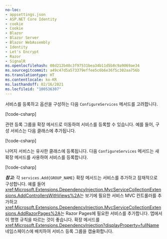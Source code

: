 ```yaml
---
no-loc:
- appsettings.json
- ASP.NET Core Identity
- cookie
- Cookie
- Blazor
- Blazor Server
- Blazor WebAssembly
- Identity
- Let's Encrypt
- Razor
- SignalR
ms.openlocfilehash: 08d212b48c3f97531bea34b11d5b8c9a9069ae34
ms.sourcegitcommit: a49c47d5a573379effee5c6b6e36f5c302aa756b
ms.translationtype: HT
ms.contentlocale: ko-KR
ms.lasthandoff: 02/16/2021
ms.locfileid: "100536307"
---
```

<a name="csc"></a>

서비스를 등록하고 옵션을 구성하는 다음 `ConfigureServices` 메서드를 고려합니다.

[!code-csharp[](~/fundamentals/configuration/index/samples/3.x/ConfigSample/Startup2.cs?name=snippet)]

관련 등록 그룹을 확장 메서드로 이동하여 서비스를 등록할 수 있습니다. 예를 들어, 구성 서비스는 다음 클래스에 추가됩니다.

[!code-csharp[](~/fundamentals/configuration/index/samples/3.x/ConfigSample/Options/MyConfigServiceCollectionExtensions.cs)]

나머지 서비스는 유사한 클래스에 등록됩니다. 다음 `ConfigureServices` 메서드는 새 확장 메서드를 사용하여 서비스를 등록합니다.

[!code-csharp[](~/fundamentals/configuration/index/samples/3.x/ConfigSample/Startup4.cs?name=snippet)]

**_참고:_** 각 `services.Add{GROUP_NAME}` 확장 메서드는 서비스를 추가하고 잠재적으로 구성합니다. 예를 들어 <xref:Microsoft.Extensions.DependencyInjection.MvcServiceCollectionExtensions.AddControllersWithViews%2A>는 보기에 필요한 서비스 MVC 컨트롤러를 추가하고 <xref:Microsoft.Extensions.DependencyInjection.MvcServiceCollectionExtensions.AddRazorPages%2A>는 Razor Pages에 필요한 서비스를 추가합니다. 앱에서 이 명명 규칙을 따르는 것이 좋습니다. 확장 메서드를 <xref:Microsoft.Extensions.DependencyInjection?displayProperty=fullName> 네임스페이스에 배치하여 서비스 등록 그룹을 캡슐화합니다.
